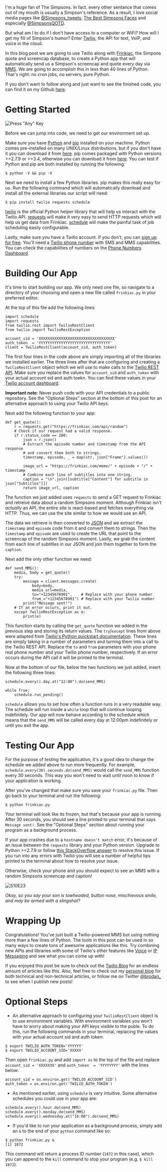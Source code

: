 I'm a huge fan of The Simpsons. In fact, every other sentance that comes out of my mouth is usually a Simpson's reference. As a result, I love social media pages like [@Simpsons_tweets](https://twitter.com/Simpsons_tweets), [The Best Simpsons Faces](https://www.facebook.com/TheBestSimpsonsFaces/) and especially [@SimpsonsQOTD](https://twitter.com/SimpsonsQOTD?ref_src=twsrc%5Egoogle%7Ctwcamp%5Eserp%7Ctwgr%5Eauthor).

But what am I to do if I don't have access to a computer or WiFi? How will I get my fill of Simpson's humor? Enter [Twilio](https://www.twilio.com), the API for text, VoIP, and voice in the cloud. 

In this blog post we are going to use Twilio along with [Frinkiac](https://frinkiac.com/), the Simpons quote and screencap database, to create a Python app that will automatically send us a Simpson's screencap and quote every day via [MMS](https://en.wikipedia.org/wiki/Multimedia_Messaging_Service). We are going to accomplish this in less than 40 lines of Python. That's right: no cron jobs, no servers, pure Python.

If you don't want to follow along and just want to see the finished code, you can find it on my Github [here](https://github.com/Brodan/FrinkiacMMSBot).

# Getting Started

![Press "Any" Key](http://gph.is/1XJzMOx)

Before we can jump into code, we need to get our environment set up. 

Make sure you have [Python](https://www.python.org/) and [pip](https://pip.pypa.io/en/stable/#) installed on your machine.
Python comes pre-installed on many UNIX/Linux distributions, but if you don't have it you can download it from [here](https://www.python.org/downloads/). pip comes packaged with Python versions >=2.7.9 or >=3.4, otherwise you can download it from [here](https://pip.pypa.io/en/stable/installing/). You can test if Python and pip are both installed by running the following:
```
$ python -V && pip -V
```

Next we need to install a few Python libraries. pip makes this really easy for us. Run the following command which will automatically download and install all the external libraries our script will need:

```
$ pip install twilio requests schedule

```
[twilio](https://www.twilio.com/docs/libraries/python) is the official Python helper library that will help us interact with the Twilio API. [requests](http://docs.python-requests.org/en/master/) will make it very easy to send HTTP requests which will help us get data from Frinkiac. [schedule](https://pypi.python.org/pypi/schedule
) will make the painful task of job scheduling easily configurable. 

Lastly, make sure you have a Twilio account. If you don't, you can [sign up for free](https://www.twilio.com/try-twilio). You'll need a [Twilio phone number](https://www.twilio.com/help/faq/phone-numbers) with SMS and MMS capabilities. You can check the capabilities of numbers on the [Phone Numbers Dashboard](https://www.twilio.com/console/phone-numbers/dashboard).

# Building Our App

It's time to start building our app. We only need one file, so navigate to a directory of your choosing and open a new file called `frinkiac.py` in your preferred editor.

At the top of this file add the following lines:

```
import schedule
import requests
from twilio.rest import TwilioRestClient
from twilio import TwilioRestException

account_sid = 'XXXXXXXXXXXXXXXXXXXXXXXXXXXXXXXXXX'
auth_token  = 'YYYYYYYYYYYYYYYYYYYYYYYYYYYYYYYY'
client = TwilioRestClient(account_sid, auth_token)
```

The first four lines in the code above are simply importing all of the libraries we installed earlier. The three lines after that are configuring and creating a `TwilioRestClient` object which we will use to make calls to the [Twilio REST API](https://www.twilio.com/docs/api/rest). Make sure you replace the values for `account_sid` and `auth_token` with your actual account sid and auth toekn. You can find these values in your [Twilio account dashboard](https://www.twilio.com/console).

**Important note**: Never push code with your API credentials to a public repository. See the "Optional Steps" section at the bottom of this post for an alternative approach to using your Twilio API keys.

Next add the following function to your app:
```
def get_quote():
    r = requests.get("https://frinkiac.com/api/random")
    # Check if our request had a valid response.
    if r.status_code == 200:
        json = r.json()
        # Extract the episode number and timestamp from the API response
        # and convert them both to strings.
        timestamp, episode, _ = map(str, json["Frame"].values())

        image_url = "https://frinkiac.com/meme/" + episode + "/" + timestamp
        # Combine each line of subtitles into one string.
        caption = "\n".join([subtitle["Content"] for subtitle in json["Subtitles"]])
        return image_url, caption
```
The function we just added uses `requests` to send a GET request to Frinkiac and retreive data about a random Simpsons moment. Although Frinkiac isn't *actually* an API, the entire site is react-based and fetches everything via HTTP. Thus, we can use the site similar to how we would use an API.

The data we retrieve is then converted to [JSON](http://www.json.org/) and we extract the `timestamp` and `episode` code from it and convert them to strings. Then the `timestamp` and `episode` are used to create the URL that point to the screencap of the random Simpsons moment. Lastly, we grab the content from each line of subtitles in our JSON and join them together to form the `caption`.

Next add the only other function we need:
```
def send_MMS():
    media, body = get_quote()
    try:
        message = client.messages.create(
            body=body,
            media_url=media,
            to="+12345678901",    # Replace with your phone number
            from_="+12345678901") # Replace with your Twilio number
        print("Message sent!")
    # If an error occurs, print it out.
    except TwilioRestException as e:
        print(e)
```
This function starts by calling the `get_quote` function we added in the previous step and storing its return values. The `try`/`except` lines from above were adapted from [Twilio's Python quickstart documentation](https://www.twilio.com/docs/quickstart/python/sms/sending-via-rest). These lines are simply taking in a number of parameters and turning them into a call to the Twilio REST API. Replace the `to` and `from` parameters with your phone real phone number and your Twilio phone number, respectively.
If an error occurs during the API call it will be printed to the terminal.


Now at the bottom of our file, below the two functions we just added, insert the following three lines:
```
schedule.every().day.at("12:00").do(send_MMS)

while True:
    schedule.run_pending()
```
`schedule` allows you to set how often a function runs in a very readable way. The schedule will run inside a `while` loop that will continue looping indefinitely. Our app will now behave according to the schedule which means that the `send_MMS` will be called every day at 12:00pm indefinitely or until you exit the app.

# Testing Our App
For the purpose of testing the application, it's a good idea to change the schedule we added above to run more frequently. For example, ```schedule.every(30).seconds.do(send_MMS)``` would call the `send_MMS` function every 30 seconds. This way you won't need to wait until noon to know if your application is working. 

After you've changed that make sure you save your `frinkiac.py` file. Then go back to your terminal and run the following:

```
$ python frinkiac.py
```
Your terminal will look like its frozen, but that's because your app is running. After 30 seconds, you should see a line printed to your terminal that says `Message sent!`. See the "Optional Steps" section about running your program as a background process.

If your app crashes due to a `hostname doesn't match` error, it's because of an issue between the `requests` library and your Python version. Upgrade to Python >=2.7.9 or follow [this StackOverflow answer](https://stackoverflow.com/questions/18578439/using-requests-with-tls-doesnt-give-sni-support/18579484#18579484) to resolve this issue. If you run into any errors with Twilio you will see a number of helpful tips printed to the terminal about how to resolve your issue.

Otherwise, check your phone and you should expect to see an MMS with a random Simpsons screencap and caption!

![S10E23](https://frinkiac.com/img/S11E02/921960.jpg)

*Okay, so you say your son is towheaded, button nose, mischievous smile, and may be armed with a slingshot?*

# Wrapping Up

Congratulations! You've just built a Twilio-powered MMS bot using nothing more than a few lines of Python. The tools in this post can be used in so many ways to create tons of awesome applications like this. Try combining new APIs and libraries with some of Twilio's other features like [Voice](https://www.twilio.com/voice) or [IP Messaging](https://www.twilio.com/ip-messaging) and see what you can come up with!

If you enjoyed this post be sure to check out the [Twilio Blog](https://www.twilio.com/blog/) for an endless amount of articles like this. Also, feel free to check out my [personal blog](https://brodan.biz/blog/) for both technical and non-technical articles, or follow me on Twitter [@brodan_](https://twitter.com/Brodan_) to see when I publish new posts!


# Optional Steps

* An alternative approach to configuring your `TwilioRestClient` object is to use environment variables. With environment variables you won't have to worry about making your API keys visible to the puble. To do this, run the following commands in your terminal, replacing the values with your actual account sid and auth token:
```
$ export TWILIO_AUTH_TOKEN='YYYYYY'
$ export TWILIO_ACCOUNT_SID='XXXXX'
```
Then open `frinkiac.py` and add `import os` to the top of the file and replace `account_sid = 'XXXXXXX'` and `auth_token  = 'YYYYYYYY'` with the lines below:
```
account_sid = os.environ.get('TWILIO_ACCOUNT_SID')
auth_token = os.environ.get('TWILIO_AUTH_TOKEN')
```

* As mentioned earlier, using `schedule` is very intuitive. Some alternative schedules you could use in your app are:
```
schedule.every().hour.do(send_MMS)
schedule.every().monday.do(send_MMS)
schedule.every().wednesday.at("16:00").do(send_MMS)
```

* If you'd like to run your application as a background process, simply add an `&` to the end of your `python` command like so:
```
$ python frinkiac.py &
[1] 1872
```
This command will return a process ID number (`1872` in this case), which you can append to the `kill` command to stop your program (e.g. `$ kill 1872`).